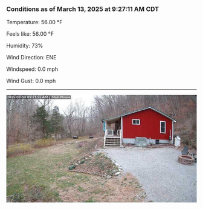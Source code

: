 ### Conditions as of March 13, 2025 at 9:27:11 AM CDT 

Temperature: 56.00 &deg;F

Feels like: 56.00 &deg;F

Humidity: 73%

Wind Direction: ENE

Windspeed: 0.0 mph

Wind Gust: 0.0 mph

---

<img src="./images/latest.jpeg"/>

